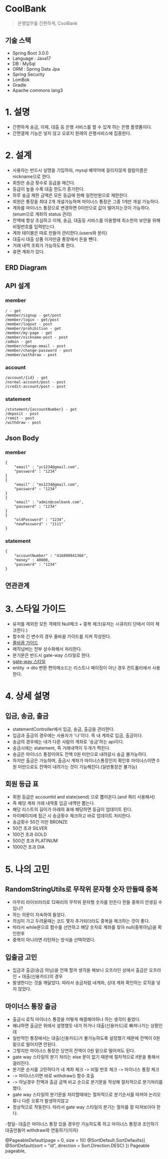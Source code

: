 # CoolBank
> 은행업무를 간편하게, CoolBank

## 기술 스택
* Spring Boot 3.0.0
* Language : Java17
* DB : MySql
* ORM : Spring Data Jpa
* Spring Security
* LomBok
* Gradle
* Apache commons lang3

# 1. 설명
* 간편하게 송금, 이체, 대출 등 은행 서비스를 할 수 있게 하는 은행 플랫폼이다.
* 간편결제 기능은 넣지 않고 오로지 원래의 은행서비스에 집중한다.

# 2. 설계
* 사용자는 반드시 실명을 기입하되, mysql 예약어에 걸리지않게 컬럼이름은 nickname으로 한다.
* 회원은 송금 횟수로 등급을 매긴다.
* 등급이 높을 수록 대출 한도가 증가한다.
* 하루 송금 제한 금액은 모든 등급에 한해 일천만원으로 제한한다.
* 회원은 통장을 최대 2개 개설가능하며 마이너스 통장은 그중 1개만 개설 가능하다.
* 계좌를 마이너스 통장으로 변경하면 0미만으로 값이 떨어지는것이 가능하다.(enum으로 계좌의 status 관리)
* 잔액에 항상 조심하고 이체, 송금, 대출등 서비스를 이용할때 최소한의 보안을 위해 비밀번호를 입력받는다.
* 계좌 테이블은 따로 만들어 관리한다.(users와 분리)
* 대출시 대출 상품 이자만큼 통장에서 돈을 뺀다.
* 거래 내역 조회가 가능하도록 한다.
* 휴면 계좌가 있다.

## ERD Diagram
## API 설계
### member
```
/ - get
/member/signup - get/post
/member/login - get/post
/member/logout - post
/member/prohibition - get
/member/my-page - get
/member/nickname-post - post
/admin - get
/member/change-email - post
/member/change-password - post
/member/withdraw - post
```
### account
```
/account/{id} - get
/normal-account/post - post
/credit-account/post - post
```
### statement
```
/statement/{accountNumber} - get
/deposit - post
/remit - post
/withdraw - post
```

## Json Body
### member
```
{
    "email" : "yc1234@gmail.com",
    "password" : "1234"
}
{
    "email" : "ms1234@gmail.com",
    "password" : "1234"
}
{
    "email" : "admin@coolbank.com",
    "password" : "1234"
}
{
    "oldPassword" : "1234",
    "newPassword" : "1111"
}
```
### statement
```
{
    "accountNumber" : "416890941366",
    "money" : 40000,
    "password" : "1234"
}
```

## 연관관계

# 3. 스타일 가이드
* 유저를 제외한 모든 객체의 Null체크 + 중복 체크(유저는 시큐리티 단에서 이미 체크한다.)
* 함수와 긴 변수의 경우 줄바꿈 가이드를 지켜 작성한다.
* [줄바꿈 가이드](https://github.com/liveforone/study/blob/main/GoodCode/%EC%A4%84%EB%B0%94%EA%BF%88%EC%9C%BC%EB%A1%9C%20%EA%B0%80%EB%8F%85%EC%84%B1%20%ED%96%A5%EC%83%81.md)
* 매직넘버는 전부 상수화해서 처리한다.
* 분기문은 반드시 gate-way 스타일로 한다.
* [gate-way 스타일](https://github.com/liveforone/study/blob/main/GoodCode/%EB%8D%94%20%EC%A2%8B%EC%9D%80%20%EB%B6%84%EA%B8%B0%EB%AC%B8.md)
* entity -> dto 변환 편의메소드는 리스트나 페이징이 아닌 경우 컨트롤러에서 사용한다.

# 4. 상세 설명
## 입금, 송금, 출금
* statementController에서 입금, 송금, 출금을 관리한다.
* 입금과 출금의 경우에는 사용자가 '나'이다. 즉 내 계좌로 입금, 출금이다.
* 송금의 경우에는 내가 다른 사람의 계좌로 '송금'하는 api이다.
* 송금시에는 statement, 즉 거래내역이 두개가 찍힌다.
* 송금은 마이너스 통장이여도 잔액 0원 미만으로 내려갈시 송금 불가능하다.
* 하지만 출금은 가능하며, 출금시 계좌가 마이너스통장인지 확인후 마이너스이면 0원 미만으로도 잔액이 내려가는 것이 가능해진다.(일반통장은 불가능)
## 회원 등급 표
* 회원 등급은 accountId and state(send) 으로 뽑아온다.(and 쿼리 사용해서)
* 즉 해당 계좌 거래 내역중 입금 내역만 뽑는다.
* 해당 리스트의 길이가 아래의 표에 해당하면 등급이 업데이트 된다.
* 마이페이지에 접근 시 송금횟수 체크하고 바로 업데이트 처리한다.
* 송금횟수 50건 미만 BRONZE
* 50건 초과 SILVER
* 100건 초과 GOLD
* 500건 초과 PLATINUM
* 1000건 초과 DIA

# 5. 나의 고민
## RandomStringUtils로 무작위 문자형 숫자 만들때 중복
* 아무리 라이브러리로 12짜리의 무작위 문자형 숫자를 만든다 한들 중복이 안생길 수있나?
* 하는 의문이 지속하여 들었다.
* 의심이 가고 두려울때는 코드 몇자 추가되더라도 중복을 체크하는 것이 좋다.
* 따라서 while문으로 함수를 선언하고 해당 숫자로 계좌를 찾아 null(중복아님)을 확인한후
* 중복이 아니라면 리턴하는 방식을 선택하였다.
## 입출금 고민
* 입금과 출금(송금 아님)을 언제 할까 생각을 해보니 오프라인 상에서 출금은 오프라인 + 대출(신용카드)의 경우
* 발생한다는 것을 깨달았다. 따라서 송금처럼 내계좌, 상대 계좌 확인하는 로직을 넣지 않았다.
## 마이너스 통장 출금
* 출금시 로직 마이너스 통장을 어떻게 해결해야하나 하는 생각이 들었다.
* 왜냐하면 출금은 위에서 설명했듯 내가 하거나 대출(신용카드)로 빠져나가는 상황인데
* 일반적인 통장에서는 대출(신용카드)가 불가능하도록 설정했기 때문에 잔액이 0원 밑으로 떨어지면 안된다.
* 그렇지만 마이너스 통장은 당연히 잔액이 0원 밑으로 떨어져도 된다.
* gate way 스타일의 분기 처리는 else 문이 없기 때문에 절차적으로 if문을 통해서 걸러진다.
* 분기문 순서를 고민하다가 내 계좌 체크 -> 비밀 번호 체크 -> 마이너스 통장 체크
* -> 마이너스이면 바로 withdraw() 함수 호출
* -> 아닐경우 잔액과 출금 금액 비교 순으로 분기문을 작성해 절차적으로 분기처리를 했다.
* gate way 스타일의 분기문을 처리할때에는 절차적으로 분기순서를 따져야 논리오류나 다른 오류가 발생하지않고
* 정상적으로 작동한다. 따라서 gate way 스타일의 분기는 절차를 잘 따져보아야 한다.


-할일-
대출은 마이너스 통장 있을 경우만 가능하도록 하고 마이너스 통장과 조인하기
대출만들어 withdraw와 연동하기(이자)

@PageableDefault(page = 0, size = 10)
@SortDefault.SortDefaults({
@SortDefault(sort = "id", direction = Sort.Direction.DESC)
}) Pageable pageable,
